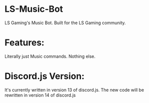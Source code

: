 # LS-Music-Bot
 LS Gaming's Music Bot. Built for the LS Gaming community.

# Features:

Literally just Music commands. Nothing else.

# Discord.js Version:
It's currently written in version 13 of discord.js. The new code will be rewritten in version 14 of discord.js
